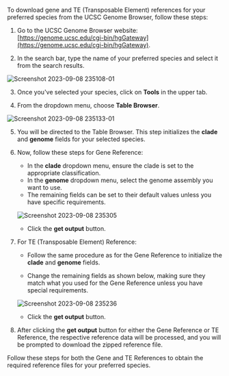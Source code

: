 To download gene and TE (Transposable Element) references for your preferred species from the UCSC Genome Browser, follow these steps:

1. Go to the UCSC Genome Browser website: [https://genome.ucsc.edu/cgi-bin/hgGateway](https://genome.ucsc.edu/cgi-bin/hgGateway).

2. In the search bar, type the name of your preferred species and select it from the search results.

![Screenshot 2023-09-08 235108-01](https://github.com/mcgilldinglab/MATES/assets/88182421/e630afc9-bce1-4637-9ad2-dbffb8960cf6)

3. Once you've selected your species, click on **Tools** in the upper tab.

4. From the dropdown menu, choose **Table Browser**.

![Screenshot 2023-09-08 235133-01](https://github.com/mcgilldinglab/MATES/assets/88182421/3f2b500e-1215-4390-895a-1683293d5af8)


5. You will be directed to the Table Browser. This step initializes the **clade** and **genome** fields for your selected species.

6. Now, follow these steps for Gene Reference:

   - In the **clade** dropdown menu, ensure the clade is set to the appropriate classification.
   - In the **genome** dropdown menu, select the genome assembly you want to use.
   - The remaining fields can be set to their default values unless you have specific requirements.

   ![Screenshot 2023-09-08 235305](https://github.com/mcgilldinglab/MATES/assets/88182421/844c14d2-9a8d-49b1-80bf-774c06aadce0)

   - Click the **get output** button.

7. For TE (Transposable Element) Reference:

   - Follow the same procedure as for the Gene Reference to initialize the **clade** and **genome** fields.

   - Change the remaining fields as shown below, making sure they match what you used for the Gene Reference unless you have special requirements.

   ![Screenshot 2023-09-08 235236](https://github.com/mcgilldinglab/MATES/assets/88182421/4e641dcd-5b96-4c35-8412-4b408282b1c1)

   - Click the **get output** button.

8. After clicking the **get output** button for either the Gene Reference or TE Reference, the respective reference data will be processed, and you will be prompted to download the zipped reference file.

Follow these steps for both the Gene and TE References to obtain the required reference files for your preferred species.
